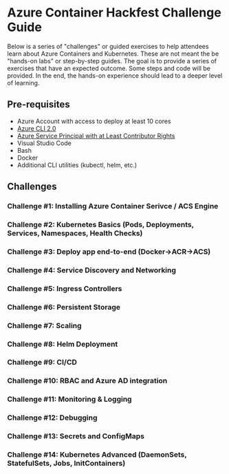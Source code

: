 # Azure Container Hackfest Challenge Guide 

Below is a series of "challenges" or guided exercises to help attendees learn about Azure Containers and Kubernetes. These are not meant the be "hands-on labs" or step-by-step guides. The goal is to provide a series of exercises that have an expected outcome. Some steps and code will be provided. In the end, the hands-on experience should lead to a deeper level of learning. 

## Pre-requisites

* Azure Account with access to deploy at least 10 cores
* [Azure CLI 2.0](https://docs.microsoft.com/en-us/cli/azure/install-azure-cli?view=azure-cli-latest)
* [Azure Service Principal with at Least Contributor Rights](https://docs.microsoft.com/en-us/cli/azure/create-an-azure-service-principal-azure-cli?toc=%2Fazure%2Fazure-resource-manager%2Ftoc.json&view=azure-cli-latest#create-a-service-principal-for-your-application)
* Visual Studio Code
* Bash
* Docker
* Additional CLI utilities (kubectl, helm, etc.)

## Challenges

### Challenge #1: Installing Azure Container Serivce / ACS Engine

### Challenge #2: Kubernetes Basics (Pods, Deployments, Services, Namespaces, Health Checks)

### Challenge #3: Deploy app end-to-end (Docker->ACR->ACS)

### Challenge #4: Service Discovery and Networking

### Challenge #5: Ingress Controllers

### Challenge #6: Persistent Storage

### Challenge #7: Scaling 

### Challenge #8: Helm Deployment

### Challenge #9: CI/CD

### Challenge #10: RBAC and Azure AD integration

### Challenge #11: Monitoring & Logging

### Challenge #12: Debugging

### Challenge #13: Secrets and ConfigMaps

### Challenge #14: Kubernetes Advanced (DaemonSets, StatefulSets, Jobs, InitContainers)